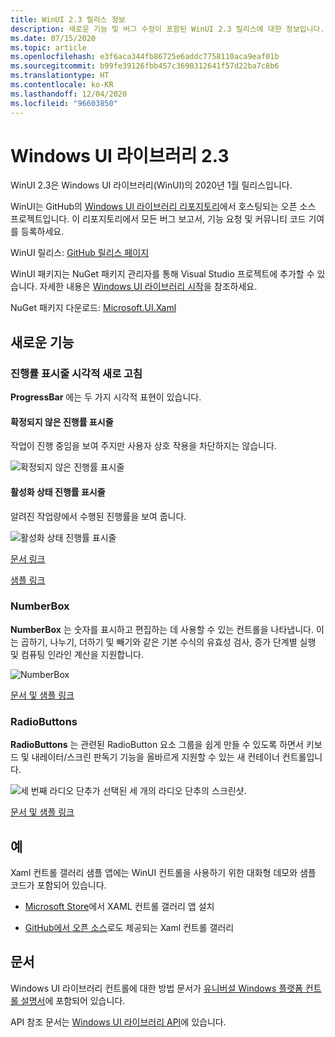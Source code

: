 ```yaml
---
title: WinUI 2.3 릴리스 정보
description: 새로운 기능 및 버그 수정이 포함된 WinUI 2.3 릴리스에 대한 정보입니다.
ms.date: 07/15/2020
ms.topic: article
ms.openlocfilehash: e3f6aca344fb86725e6addc7758110aca9eaf01b
ms.sourcegitcommit: b99fe39126fbb457c3690312641f57d22ba7c8b6
ms.translationtype: HT
ms.contentlocale: ko-KR
ms.lasthandoff: 12/04/2020
ms.locfileid: "96603850"
---
```

# <a name="windows-ui-library-23"></a>Windows UI 라이브러리 2.3

WinUI 2.3은 Windows UI 라이브러리(WinUI)의 2020년 1월 릴리스입니다.

WinUI는 GitHub의 [Windows UI 라이브러리 리포지토리](https://aka.ms/winui)에서 호스팅되는 오픈 소스 프로젝트입니다. 이 리포지토리에서 모든 버그 보고서, 기능 요청 및 커뮤니티 코드 기여를 등록하세요.

WinUI 릴리스: [GitHub 릴리스 페이지](https://github.com/microsoft/microsoft-ui-xaml/releases)

WinUI 패키지는 NuGet 패키지 관리자를 통해 Visual Studio 프로젝트에 추가할 수 있습니다. 자세한 내용은 [Windows UI 라이브러리 시작](../getting-started.md)을 참조하세요.

NuGet 패키지 다운로드: [Microsoft.UI.Xaml](https://www.nuget.org/packages/Microsoft.UI.Xaml)

## <a name="new-features"></a>새로운 기능

### <a name="progress-bar-visual-refresh"></a>진행률 표시줄 시각적 새로 고침

**ProgressBar** 에는 두 가지 시각적 표현이 있습니다.

#### <a name="indeterminate-progress-bar"></a>확정되지 않은 진행률 표시줄

작업이 진행 중임을 보여 주지만 사용자 상호 작용을 차단하지는 않습니다.

![확정되지 않은 진행률 표시줄](../images/IndeterminateProgressBar.gif)

#### <a name="determinate-progress-bar"></a>활성화 상태 진행률 표시줄

알려진 작업량에서 수행된 진행률을 보여 줍니다. 

![활성화 상태 진행률 표시줄](../images/DeterminateProgressBar.gif)

[문서 링크](/windows/uwp/design/controls-and-patterns/progress-controls)

[샘플 링크](/windows/uwp/design/controls-and-patterns/progress-controls#examples)

### <a name="numberbox"></a>NumberBox

**NumberBox** 는 숫자를 표시하고 편집하는 데 사용할 수 있는 컨트롤을 나타냅니다. 이는 곱하기, 나누기, 더하기 및 빼기와 같은 기본 수식의 유효성 검사, 증가 단계별 실행 및 컴퓨팅 인라인 계산을 지원합니다.

![NumberBox](../images/NumberBoxGif.gif)

[문서 및 샘플 링크](/windows/uwp/design/controls-and-patterns/number-box)

### <a name="radiobuttons"></a>RadioButtons

**RadioButtons** 는 관련된 RadioButton 요소 그룹을 쉽게 만들 수 있도록 하면서 키보드 및 내레이터/스크린 판독기 기능을 올바르게 지원할 수 있는 새 컨테이너 컨트롤입니다.

![세 번째 라디오 단추가 선택된 세 개의 라디오 단추의 스크린샷.](../images/RadioButtons.png)

[문서 및 샘플 링크](https://github.com/microsoft/microsoft-ui-xaml-specs/blob/c8d3d3668af546091656dfc37436b13cd062f52d/active/radiobuttons/RadioButtons_Spec.md)

## <a name="examples"></a>예

Xaml 컨트롤 갤러리 샘플 앱에는 WinUI 컨트롤을 사용하기 위한 대화형 데모와 샘플 코드가 포함되어 있습니다.

* [Microsoft Store](
https://www.microsoft.com/p/xaml-controls-gallery/9msvh128x2zt)에서 XAML 컨트롤 갤러리 앱 설치

* [GitHub에서 오픈 소스](https://github.com/Microsoft/Xaml-Controls-Gallery)로도 제공되는 Xaml 컨트롤 갤러리

## <a name="documentation"></a>문서

Windows UI 라이브러리 컨트롤에 대한 방법 문서가 [유니버설 Windows 플랫폼 컨트롤 설명서](/windows/uwp/design/controls-and-patterns/)에 포함되어 있습니다.

API 참조 문서는 [Windows UI 라이브러리 API](/windows/winui/api/)에 있습니다.